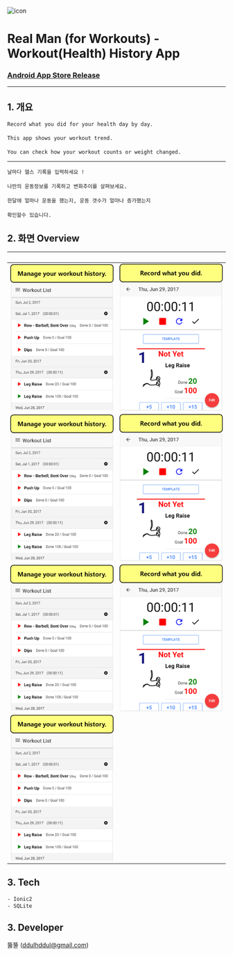 ![icon](./icon.png)


# Real Man (for Workouts) - Workout(Health) History App
### [Android App Store Release](https://play.google.com/store/apps/details?id=com.ionicframework.healthapp253624)

---

## 1. 개요
    Record what you did for your health day by day. 

    This app shows your workout trend.

    You can check how your workout counts or weight changed.

---

    날마다 헬스 기록을 입력하세요 !

    나만의 운동정보를 기록하고 변화추이를 살펴보세요.

    한달에 얼마나 운동을 했는지, 운동 갯수가 얼마나 증가했는지 

    확인할수 있습니다.

## 2. 화면 Overview
&nbsp; | &nbsp;
-|-
![1](./img/1.png) | ![2](./img/2.png)
![3](./img/1.png) | ![4](./img/2.png)
![5](./img/1.png) | ![6](./img/2.png)
![7](./img/1.png) | 


## 3. Tech
    - Ionic2
    - SQLite

## 3. Developer
뚫뚤 (ddulhddul@gmail.com)
